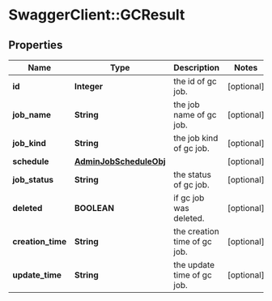 # SwaggerClient::GCResult

## Properties
Name | Type | Description | Notes
------------ | ------------- | ------------- | -------------
**id** | **Integer** | the id of gc job. | [optional] 
**job_name** | **String** | the job name of gc job. | [optional] 
**job_kind** | **String** | the job kind of gc job. | [optional] 
**schedule** | [**AdminJobScheduleObj**](AdminJobScheduleObj.md) |  | [optional] 
**job_status** | **String** | the status of gc job. | [optional] 
**deleted** | **BOOLEAN** | if gc job was deleted. | [optional] 
**creation_time** | **String** | the creation time of gc job. | [optional] 
**update_time** | **String** | the update time of gc job. | [optional] 


